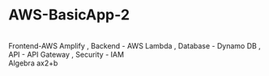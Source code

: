 # AWS-BasicApp-2
<br>
Frontend-AWS Amplify , Backend - AWS Lambda , Database - Dynamo DB , API - API Gateway , Security - IAM
<br>
Algebra ax2+b 